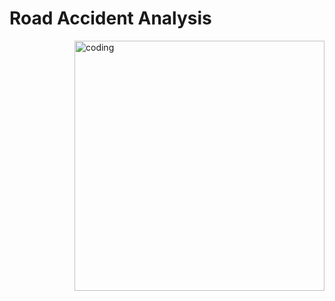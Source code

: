 # Road Accident Analysis
 
<img align="right" alt="coding" width="400" src="https://drive.google.com/file/d/1k0vrF9J_SYuLd7bP8dJ90FF98Y3xG56B/view?usp=sharing">

